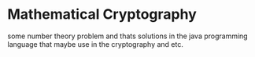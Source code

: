 # Mathematical Cryptography
some number theory problem and thats solutions in the java programming language that maybe use in the cryptography and etc.
